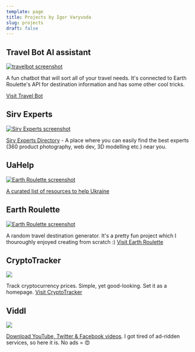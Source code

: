 ```yaml
---
template: page
title: Projects by Igor Varyvoda
slug: projects
draft: false
---
```

## Travel Bot AI assistant
<a target="_blank" href="https://www.travelbot.me">
<img class="Sirv" data-src="https://cdn.earthroulette.com/travelbot/travelbot.png" alt="travelbot screenshot"/>
</a>

A fun chatbot that will sort all of your travel needs. It's connected to Earth Roulette's API for destination information and has some other cool tricks.

<a href="https://www.travelbot.me">Visit Travel Bot</a>

## Sirv Experts

<a href="https://experts.sirv.com" target="_blank"><img class="Sirv" data-src="https://cdn.earthroulette.com/varyvoda/experts.png" src="https://cdn.earthroulette.com/varyvoda/experts.png?q=10" alt="Sirv Experts screenshot"></a>

[Sirv Experts Directory](https://experts.sirv.com) - A place where you can easily find the best experts (360 product photography, web dev, 3D modelling etc.) near you.

## UaHelp
<a href="https://www.uahelp.me" target="_blank"><img class="Sirv" data-src="https://cdn.earthroulette.com/varyvoda/uahelp.png" src="https://cdn.earthroulette.com/varyvoda/uahelp.png?q=10" alt="Earth Roulette screenshot"></a>

[A curated list of resources to help Ukraine](https://www.uahelp.me)

## Earth Roulette

<a href="https://earthroulette.com" target="_blank"><img class="Sirv" data-src="https://iantiark.sirv.com/varyvoda/er.png" src="https://iantiark.sirv.com/varyvoda/er.png?q=10" alt="Earth Roulette screenshot"></a>

A random travel destination generator. It's a pretty fun project which I thouroughly enjoyed creating from scratch :) [Visit Earth Roulette](https://earthroulette.com)

## CryptoTracker

<a href="https://cryptotracker.xyz" target="_blank"><img class="Sirv" data-src="https://iantiark.sirv.com/varyvoda/ct.png" src="https://iantiark.sirv.com/varyvoda/ct.png?q=10"></a>

Track cryptocurrency prices. Simple, yet good-looking. Set it as a homepage. [Visit CryptoTracker](https://cryptotracker.xyz)

## Viddl
<a href="https://viddl.me" target="_blank"><img class="Sirv" data-src="https://cdn.earthroulette.com/viddl/viddl.png" src="https://cdn.earthroulette.com/viddl/viddl.png?q=10"></a>

<a href="https://viddl.me" target="_blank">Download YouTube, Twitter & Facebook videos</a>. I got tired of ad-ridden services, so here it is. No ads = 😍
<script src="https://scripts.sirv.com/sirvjs/v3/sirv.js?modules=lazyimage"></script>

